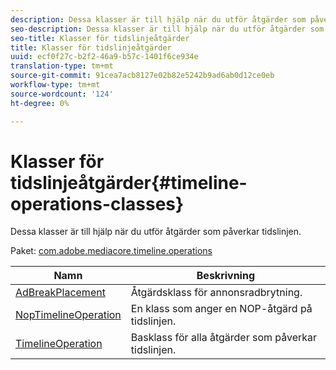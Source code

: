 ```yaml
---
description: Dessa klasser är till hjälp när du utför åtgärder som påverkar tidslinjen.
seo-description: Dessa klasser är till hjälp när du utför åtgärder som påverkar tidslinjen.
seo-title: Klasser för tidslinjeåtgärder
title: Klasser för tidslinjeåtgärder
uuid: ecf0f27c-b2f2-46a9-b57c-1401f6ce934e
translation-type: tm+mt
source-git-commit: 91cea7acb8127e02b82e5242b9ad6ab0d12ce0eb
workflow-type: tm+mt
source-wordcount: '124'
ht-degree: 0%

---
```



# Klasser för tidslinjeåtgärder{#timeline-operations-classes}

Dessa klasser är till hjälp när du utför åtgärder som påverkar tidslinjen.

Paket: [com.adobe.mediacore.timeline.operations](https://help.adobe.com/en_US/primetime/api/psdk/asdoc-dhls_1.4/com/adobe/mediacore/timeline/operations/package-detail.html)

| Namn | Beskrivning |
|---|---|
| [AdBreakPlacement](https://help.adobe.com/en_US/primetime/api/psdk/asdoc-dhls_1.4/com/adobe/mediacore/timeline/operations/AdBreakPlacement.html) | Åtgärdsklass för annonsradbrytning. |
| [NopTimelineOperation](https://help.adobe.com/en_US/primetime/api/psdk/asdoc-dhls_1.4/com/adobe/mediacore/timeline/operations/NopTimelineOperation.html) | En klass som anger en NOP-åtgärd på tidslinjen. |
| [TimelineOperation](https://help.adobe.com/en_US/primetime/api/psdk/asdoc-dhls_1.4/com/adobe/mediacore/timeline/operations/TimelineOperation.html) | Basklass för alla åtgärder som påverkar tidslinjen. |